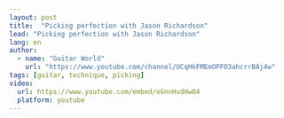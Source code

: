 ```yaml
---
layout: post
title:  "Picking perfection with Jason Richardson"
lead: "Picking perfection with Jason Richardson"
lang: en
author:
  - name: "Guitar World"
    url: "https://www.youtube.com/channel/UCqHkFMEmOPFO3ahcrrBAj4w"
tags: [guitar, technique, picking]
video:
  url: https://www.youtube.com/embed/eGnnHvdHwO4
  platform: youtube
---
```


